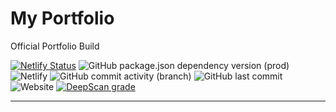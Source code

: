 # My Portfolio
Official Portfolio Build

[![Netlify Status](https://api.netlify.com/api/v1/badges/a01f4060-42a8-4a57-b2e2-69d1101d209d/deploy-status)](https://app.netlify.com/sites/nervous-yalow-ba064a/deploys) ![GitHub package.json dependency version (prod)](https://img.shields.io/github/package-json/dependency-version/geoffkellync/portfolio/react?color=gree&label=React&logo=react) ![Netlify](https://img.shields.io/netlify/a01f4060-42a8-4a57-b2e2-69d1101d209d?color=00b6ff&logo=netlify) ![GitHub commit activity (branch)](https://img.shields.io/github/commit-activity/m/geoffkellync/portfolio?color=orange&logo=github&logoColor=orange) ![GitHub last commit](https://img.shields.io/github/last-commit/geoffkellync/portfolio?color=ff0aa9&logo=Github) ![Website](https://img.shields.io/website?url=https%3A%2F%2Fgeoffkelly.dev) [![DeepScan grade](https://deepscan.io/api/teams/17586/projects/20936/branches/587539/badge/grade.svg)](https://deepscan.io/dashboard#view=project&tid=17586&pid=20936&bid=587539)



---------------------------------------------------------------------------
